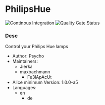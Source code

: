 # PhilipsHue

[![Continous Integration](https://gitlab.com/project-alice-assistant/skills/skill_PhilipsHue/badges/master/pipeline.svg)](https://gitlab.com/project-alice-assistant/skills/skill_PhilipsHue/pipelines/latest)
[![Quality Gate Status](https://sonarcloud.io/api/project_badges/measure?project=project-alice-assistant_skill_PhilipsHue&metric=alert_status)](https://sonarcloud.io/dashboard?id=project-alice-assistant_skill_PhilipsHue)

### Desc
Control your Philips Hue lamps

- Author: Psycho
- Maintainers:
  - Jierka
  - maxbachmann
	-	Fe3lApAcUt
- Alice minimum Version: 1.0.0-a5
- Languages:
  - en
	-	de
